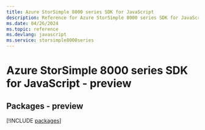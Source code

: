 ```yaml
---
title: Azure StorSimple 8000 series SDK for JavaScript
description: Reference for Azure StorSimple 8000 series SDK for JavaScript
ms.date: 04/26/2024
ms.topic: reference
ms.devlang: javascript
ms.service: storsimple8000series
---
```

# Azure StorSimple 8000 series SDK for JavaScript - preview
## Packages - preview
[!INCLUDE [packages](storsimple-8000-series-index.md)]